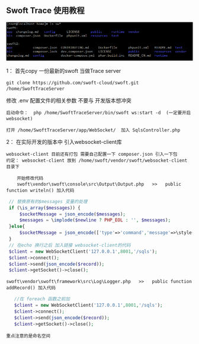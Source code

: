 Swoft Trace 使用教程
---------------------------------------

![文件目录格式](https://raw.githubusercontent.com/guoyahao/SwoftTraceChromeUseTutorial/master/img/ls.png)


1： 首先copy 一份最新的swoft 当做Trace server

```shell
git clone https://github.com/swoft-cloud/swoft.git  /home/SwoftTraceServer
```

修改 .env 配置文件的相关参数 不要与 开发版本想冲突 

```shell
启动命令：  php /home/SwoftTraceServer/bin/swoft ws:start -d  (一定要开启websocket)
```
```shell
打开 /home/SwoftTraceServer/app/WebSocket/  加入 SqlsController.php 
```

2： 在实际开发的版本中 引入websocket-client库  

	websocket-client 目前还有打包 需要自己配置一下 composer.json 引入一下包 
    约定： websocket-client 放到 /home/swoft/vendor/swoft/websocket-client 目录下 



```shell
    开始修改代码 
    swoft\vendor\swoft\console\src\Output\Output.php   >>   public function writeln() 加入代码 
```

```php
 // 替换原有的$messages 变量的处理
 if (\is_array($messages)) {
     $socketMessage = json_encode($messages);
     $messages = \implode($newline ? PHP_EOL : '', $messages);
 }else{
     $socketMessage = json_encode(['type'=>'command','message'=>\style()->stripColor((string)$messages)]);
 }
 // 在echo 换行之后 加入链接 websocket-client的代码
 $client = new WebSocketClient('127.0.0.1',8001,'/sqls');
 $client->connect();
 $client->send(json_encode($record));
 $client->getSocket()->close();
```

```shell
swoft\vendor\swoft\framework\src\Log\Logger.php   >>   public function addRecord() 加入代码 
```

 ```php
    //在 foreach 函数之前加    
    $client = new WebSocketClient('127.0.0.1',8001,'/sqls');
    $client->connect();
    $client->send(json_encode($record));
    $client->getSocket()->close();
```
	重点注意的是命名空间
